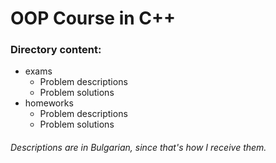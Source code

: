 # OOP Course in C++

### Directory content:
- exams
	- Problem descriptions
	- Problem solutions
- homeworks
	- Problem descriptions
	- Problem solutions
###### Descriptions are in Bulgarian, since that's how I receive them.
